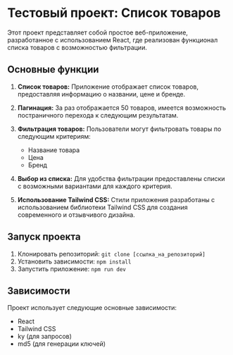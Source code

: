 # Тестовый проект: Список товаров

Этот проект представляет собой простое веб-приложение, разработанное с использованием React, где реализован функционал списка товаров с возможностью фильтрации.

## Основные функции

1. **Список товаров:** Приложение отображает список товаров, предоставляя информацию о названии, цене и бренде.

2. **Пагинация:** За раз отображается 50 товаров, имеется возможность постраничного перехода к следующим результатам.

3. **Фильтрация товаров:** Пользователи могут фильтровать товары по следующим критериям:
   - Название товара
   - Цена
   - Бренд

4. **Выбор из списка:** Для удобства фильтрации предоставлены списки с возможными вариантами для каждого критерия.

5. **Использование Tailwind CSS:** Стили приложения разработаны с использованием библиотеки Tailwind CSS для создания современного и отзывчивого дизайна.

## Запуск проекта

1. Клонировать репозиторий: `git clone [ссылка_на_репозиторий]`
2. Установить зависимости: `npm install`
3. Запустить приложение: `npm run dev`

## Зависимости

Проект использует следующие основные зависимости:

- React
- Tailwind CSS
- ky (для запросов)
- md5 (для генерации ключей)